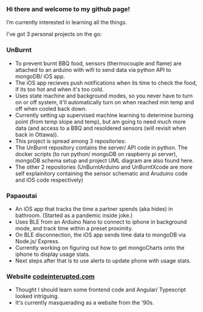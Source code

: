 ### Hi there and welcome to my github page!

I’m currently interested in learning all the things. 

I've got 3 personal projects on the go:
### UnBurnt
- To prevent burnt BBQ food, sensors (thermocouple and flame) are attached to an arduino with wifi to send data via python API to mongoDB/ iOS app.  
- The iOS app recieves push notifications when its time to check the food, if its too hot and when it's too cold.
- Uses state machine and background modes, so you never have to turn on or off system, it'll automatically turn on when reached min temp and off when cooled back down.
- Currently setting up supervised machine learning to determine burning point (from temp slope and temp), but am going to need much more data (and access to a BBQ and resoldered sensors (will revisit when back in Ottawa)).
- This project is spread among 3 repositories:
- The UnBurnt repository contains the server/ API code in python. The docker scripts (to run python/ mongoDB on raspberry pi server), mongoDB schema setup and project UML diagram are also found here. 
- The other 2 repositories (UnBurntArduino and UnBurntXcode are more self explainitory containing the sensor schematic and Aruduino code and iOS code respectively)  
### Papaoutai
- An iOS app that tracks the time a partner spends (aka hides) in bathroom. (Started as a pandemic inside joke.) 
- Uses BLE from an Arduino Nano to connect to iphone in background mode, and track time within a preset proximity. 
- On BLE disconnection, the iOS app sends time data to mongoDB via Node.js/ Express.  
- Currently working on figuring out how to get mongoCharts onto the iphone to display usage stats.  
- Next steps after that is to use alerts to update phone with usage stats. 

### Website [codeinterupted.com](http://www.codeinterupted.com)
- Thought I should learn some frontend code and Angular/ Typescript looked intriguing.
- It's currently masquerading as a website from the '90s.
 
